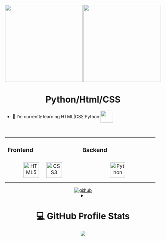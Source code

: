 <div align="center">
<img src="https://raw.githubusercontent.com/thomasync/thomasync/main/headergitdark.gif#gh-dark-mode-only" align="center" height="250" />
<img src="https://raw.githubusercontent.com/thomasync/thomasync/main/headergitlight.gif#gh-light-mode-only" align="center" height="250" />
</div> 

# <div align="center">Python/Html/CSS</div>  

- 🌱 I’m currently learning HTML|CSS|Python <img src="https://pa1.narvii.com/6670/9957fd9faa6373588edfa1d5c01a9c3fa08566e5_128.gif" align=center width=40px>

  
<br/>  


<table align="center"><tr><td valign="top" width="33%">

### Frontend  
<div align="center">   
<img style="margin: 10px" src="https://profilinator.rishav.dev/skills-assets/html5-original-wordmark.svg" alt="HTML5" height="50" />  
<img style="margin: 10px" src="https://profilinator.rishav.dev/skills-assets/css3-original-wordmark.svg" alt="CSS3" height="50" />  
</div>

</td><td valign="top" width="33%">

### Backend  
<div align="center">  
<img style="margin: 10px" src="https://profilinator.rishav.dev/skills-assets/python-original.svg" alt="Python" height="50" />    
</div>

</td></tr></table>  


<div align='center'>
  
<a href="https://github.com/Faina5" target="_blank">
<img src=https://img.shields.io/badge/github-%2324292e.svg?&style=for-the-badge&logo=github&logoColor=white alt=github />
</a>

<br>
<details> 
<summary><h1>💻 GitHub Profile Stats</h1></summary>

<h3>🔥 Streak Stats</h3>

  <p>
      <img alt="Faina5's streak" src="https://streak-stats.demolab.com/?user=Faina5&theme=monokai-metallian&hide_border=true"/>
  </p>

  <h3>💻 GitHub Profile Stats</h3>
  
  <img src="https://denvercoder1-github-readme-stats.vercel.app/api/?username=Faina5&show_icons=true&include_all_commits=true&count_private=true&theme=react&hide_border=true&bg_color=1F222E&title_color=F85D7F&icon_color=F8D866" height="192px"/>

  <img alt="Faina5's Top Languages" src="https://denvercoder1-github-readme-stats.vercel.app/api/top-langs/?username=Faina5&langs_count=8&layout=compact&theme=react&hide_border=true&bg_color=1F222E&title_color=F85D7F&icon_color=F8D866&hide=Jupyter%20Notebook,Roff" height="192px"/>

  <br/>
  
  <b>Note:</b> Top languages is only a metric of the languages my public code consists of and doesn't reflect experience or skill level.

  <img alt="Faina5's Activity Graph" src="https://github-readme-activity-graph.vercel.app/graph/?username=Faina5&bg_color=1F222E&color=F8D866&line=F85D7F&point=FFFFFF&hide_border=true" />

  </details>
  
<img src="https://komarev.com/ghpvc/?username=Faina5&&style=flat-square">  

</div>
